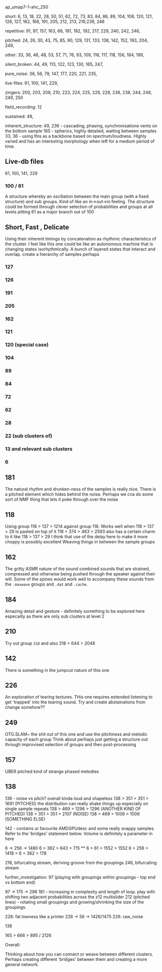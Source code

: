 ap_umap7-1-ahc_250

short:
6, 13, 18, 22, 28, 50, 51, 62, 72, 73, 83, 84, 86, 89, 104, 108, 120, 121, 126, 127, 162, 168, 191, 205, 212, 213, 216,239, 246

repetitive:
91, 97, 157, 163, 66, 181, 182, 192, 217, 229, 240, 242, 246, 

pitched:
24, 26, 30, 43, 75, 85, 90, 129, 131, 133, 138, 142, 152, 193, 204, 249, 

other:
33, 36, 46, 48, 53, 57, 71, 76, 93, 109, 116, 117, 118, 156, 184, 199, 

silent_broken:
44, 49, 113, 122, 123, 130, 165, 247, 

pure_noise:
38, 56, 79, 147, 177, 220, 221, 235,

live-files:
61, 100, 141, 229, 

zingers:
200, 203, 208, 210, 223, 224, 225, 226, 228, 236, 238, 244, 248, 249, 250

field_recording:
12

sustained:
49,

inherent_structure:
49, 
236 - cascading, phasing, synchronisatione vents on the bottom sample
165 - spherics, highly detailed, waiting between samples
33, 
36 - using this as a backbone based on spectrum/loudness. HIghly varied and has an interesting morphology when left for a medium period of time.

## Live-db files
61, 100, 141, 229

### 100 / 61
A structure whereby an oscillation between the main group (with a fixed structure) and sub groups. Kind of like an in->out->in feeling.
The structure could be formed through clever selection of probabilities and groups at all levels pitting 61 as a major branch out of 100


## Short, Fast , Delicate

Using their inherent timings by concatenation as rhythmic characteristics of the cluster.
I feel like this one could be like an autonomous machine that is changing states isorhythmically. A bunch of layered states that interact and overlap.
create a hierarchy of samples perhaps
### 127
### 126
### 191
### 205
### 162
### 121
### 120 (special case)
### 104
### 89
### 84
### 72
### 62
### 28
### 22 (sub clusters of)
### 13 and relevant sub clusters
### 6


## 181
The natural rhythm and drunken-ness of the samples is really nice. There is a pitched element which hides behind the noise. Perhaps we cna do some sort of NMF thing that lets it poke through over the noise

## 118
Using group 118 > 137 > 1214 against group 118. Works well when 118 > 137 > 29 is pasted on top of it
118 > 374 > 463 > 2593 also has a certain charm to it like 118 > 137 > 29
I think that use of the delay here to make it more choppy is possibly excellent Weaving things in between the sample groups

## 162
The gritty ASMR nature of the sound combined sounds that are strained, compressed and otherwise being pushed through the speaker against their will. Some of the spines would work well to accompany these sounds from the `.maxwave` groups and `.dat` and `.cache`.


## 184
Amazing detail and gesture - definitely something to be explored here especailly as there are only sub clusters at level 2

## 210
Try out group `318` and also 318 > 644 > 2048

## 142
There is something in the jumpcut nature of this one

## 226
An exploration of tearing textures. THis one requires extended listening to get 'trapped' into the tearing sound. Try and create abstainations from change somehow??

## 249
OTG.SLAM~ the shit out of this one and use the pitchiness and melodic capacity of each group
Think about perhaps just getting a structure out through improvised selection of groups and then post-processing

## 157
UBER pitched kind of strange phased melodies


## 138
138 - noise vs pitch? overall kinda loud and shapeless
138 > 351 > 351 > 1691 (PITCHED) the distribution can really shake things up especially on single sample repeats
138 > 469 > 1296 > 1296 (ANOTHER KIND OF PITCHED)
138 > 351 > 351 > 2107 (NOISE)
138 > 469 > 1006 > 1006 (SOMETHING ELSE)


142 - contains ur favourite AMDGPUdesc and some really snappy samples. Refer to the 'bridges' statement below. Volume is definitely a parameter in here

6 -> 256 -> 1480
6 > 362 > 643 > 715 **
6 > 61 > 1552 > 1552
6 > 256 > 1418 > 
6 > 362 > 178

216, bifurcating stream, deriving groove from the groupings
246, bifurcating stream

further_investigation:
97 (playing with groupings within groupings - top end vs bottom end)

97 -> 175 -> 296
181 - increasing in complexity and length of loop. play with shifting two adjacent probabilities across the z12 multislider
212 (pitched lines) - rotating small groupings and growing/shrinking the size of the groupings.

228: fat lowness like a printer
228 -> 56 -> 1426/1475
226: raw_noise

138

165 > 666 > 895 / 2126

Overall:

Thinking about how you can connect or weave between different clusters. Perhaps creating different 'bridges' between them and creating a more general network.

